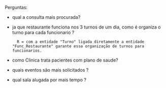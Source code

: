 Perguntas:

- qual a consulta mais procurada?

- ja que restaurante funciona nos 3 turnos de um dia, como é organiza o turno para cada funcionario ? 

        R = com a entidade "Turno" ligada diretamente a entidade "Func_Restaurante" garante essa organização de turnos para funcionarios.

- como Clinica trata pacientes com plano de saude?
    

- quais eventos são mais solicitados ?

- qual sala alugada por mais tempo ?
